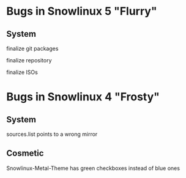 Bugs in Snowlinux 5 "Flurry"
============================

System
------
finalize git packages

finalize repository

finalize ISOs


Bugs in Snowlinux 4 "Frosty"
============================

System
------
sources.list points to a wrong mirror

Cosmetic
--------
Snowlinux-Metal-Theme has green checkboxes instead of blue ones
